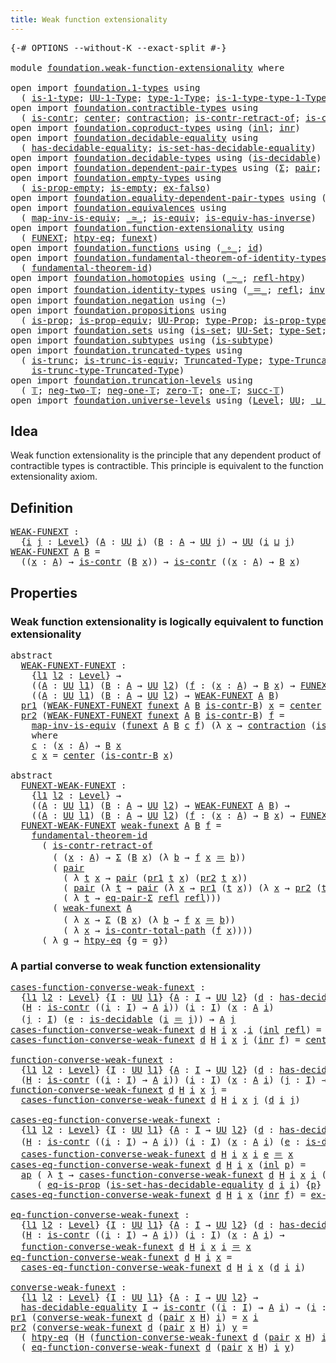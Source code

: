 ```yaml
---
title: Weak function extensionality
---
```


<pre class="Agda"><a id="54" class="Symbol">{-#</a> <a id="58" class="Keyword">OPTIONS</a> <a id="66" class="Pragma">--without-K</a> <a id="78" class="Pragma">--exact-split</a> <a id="92" class="Symbol">#-}</a>

<a id="97" class="Keyword">module</a> <a id="104" href="foundation.weak-function-extensionality.html" class="Module">foundation.weak-function-extensionality</a> <a id="144" class="Keyword">where</a>

<a id="151" class="Keyword">open</a> <a id="156" class="Keyword">import</a> <a id="163" href="foundation.1-types.html" class="Module">foundation.1-types</a> <a id="182" class="Keyword">using</a>
  <a id="190" class="Symbol">(</a> <a id="192" href="foundation-core.1-types.html#807" class="Function">is-1-type</a><a id="201" class="Symbol">;</a> <a id="203" href="foundation-core.1-types.html#873" class="Function">UU-1-Type</a><a id="212" class="Symbol">;</a> <a id="214" href="foundation-core.1-types.html#945" class="Function">type-1-Type</a><a id="225" class="Symbol">;</a> <a id="227" href="foundation-core.1-types.html#1022" class="Function">is-1-type-type-1-Type</a><a id="248" class="Symbol">)</a>
<a id="250" class="Keyword">open</a> <a id="255" class="Keyword">import</a> <a id="262" href="foundation.contractible-types.html" class="Module">foundation.contractible-types</a> <a id="292" class="Keyword">using</a>
  <a id="300" class="Symbol">(</a> <a id="302" href="foundation-core.contractible-types.html#1006" class="Function">is-contr</a><a id="310" class="Symbol">;</a> <a id="312" href="foundation-core.contractible-types.html#1098" class="Function">center</a><a id="318" class="Symbol">;</a> <a id="320" href="foundation-core.contractible-types.html#1438" class="Function">contraction</a><a id="331" class="Symbol">;</a> <a id="333" href="foundation-core.contractible-types.html#2626" class="Function">is-contr-retract-of</a><a id="352" class="Symbol">;</a> <a id="354" href="foundation-core.contractible-types.html#2046" class="Function">is-contr-total-path</a><a id="373" class="Symbol">)</a>
<a id="375" class="Keyword">open</a> <a id="380" class="Keyword">import</a> <a id="387" href="foundation.coproduct-types.html" class="Module">foundation.coproduct-types</a> <a id="414" class="Keyword">using</a> <a id="420" class="Symbol">(</a><a id="421" href="foundation.coproduct-types.html#1249" class="InductiveConstructor">inl</a><a id="424" class="Symbol">;</a> <a id="426" href="foundation.coproduct-types.html#1267" class="InductiveConstructor">inr</a><a id="429" class="Symbol">)</a>
<a id="431" class="Keyword">open</a> <a id="436" class="Keyword">import</a> <a id="443" href="foundation.decidable-equality.html" class="Module">foundation.decidable-equality</a> <a id="473" class="Keyword">using</a>
  <a id="481" class="Symbol">(</a> <a id="483" href="foundation.decidable-equality.html#1796" class="Function">has-decidable-equality</a><a id="505" class="Symbol">;</a> <a id="507" href="foundation.decidable-equality.html#6964" class="Function">is-set-has-decidable-equality</a><a id="536" class="Symbol">)</a>
<a id="538" class="Keyword">open</a> <a id="543" class="Keyword">import</a> <a id="550" href="foundation.decidable-types.html" class="Module">foundation.decidable-types</a> <a id="577" class="Keyword">using</a> <a id="583" class="Symbol">(</a><a id="584" href="foundation.decidable-types.html#1915" class="Function">is-decidable</a><a id="596" class="Symbol">)</a>
<a id="598" class="Keyword">open</a> <a id="603" class="Keyword">import</a> <a id="610" href="foundation.dependent-pair-types.html" class="Module">foundation.dependent-pair-types</a> <a id="642" class="Keyword">using</a> <a id="648" class="Symbol">(</a><a id="649" href="foundation-core.dependent-pair-types.html#515" class="Record">Σ</a><a id="650" class="Symbol">;</a> <a id="652" href="foundation-core.dependent-pair-types.html#588" class="InductiveConstructor">pair</a><a id="656" class="Symbol">;</a> <a id="658" href="foundation-core.dependent-pair-types.html#605" class="Field">pr1</a><a id="661" class="Symbol">;</a> <a id="663" href="foundation-core.dependent-pair-types.html#617" class="Field">pr2</a><a id="666" class="Symbol">)</a>
<a id="668" class="Keyword">open</a> <a id="673" class="Keyword">import</a> <a id="680" href="foundation.empty-types.html" class="Module">foundation.empty-types</a> <a id="703" class="Keyword">using</a>
  <a id="711" class="Symbol">(</a> <a id="713" href="foundation-core.empty-types.html#2377" class="Function">is-prop-empty</a><a id="726" class="Symbol">;</a> <a id="728" href="foundation-core.empty-types.html#1228" class="Function">is-empty</a><a id="736" class="Symbol">;</a> <a id="738" href="foundation-core.empty-types.html#1160" class="Function">ex-falso</a><a id="746" class="Symbol">)</a>
<a id="748" class="Keyword">open</a> <a id="753" class="Keyword">import</a> <a id="760" href="foundation.equality-dependent-pair-types.html" class="Module">foundation.equality-dependent-pair-types</a> <a id="801" class="Keyword">using</a> <a id="807" class="Symbol">(</a><a id="808" href="foundation-core.equality-dependent-pair-types.html#1278" class="Function">eq-pair-Σ</a><a id="817" class="Symbol">)</a>
<a id="819" class="Keyword">open</a> <a id="824" class="Keyword">import</a> <a id="831" href="foundation.equivalences.html" class="Module">foundation.equivalences</a> <a id="855" class="Keyword">using</a>
  <a id="863" class="Symbol">(</a> <a id="865" href="foundation-core.equivalences.html#4187" class="Function">map-inv-is-equiv</a><a id="881" class="Symbol">;</a> <a id="883" href="foundation-core.equivalences.html#1621" class="Function Operator">_≃_</a><a id="886" class="Symbol">;</a> <a id="888" href="foundation-core.equivalences.html#1556" class="Function">is-equiv</a><a id="896" class="Symbol">;</a> <a id="898" href="foundation-core.equivalences.html#3013" class="Function">is-equiv-has-inverse</a><a id="918" class="Symbol">)</a>
<a id="920" class="Keyword">open</a> <a id="925" class="Keyword">import</a> <a id="932" href="foundation.function-extensionality.html" class="Module">foundation.function-extensionality</a> <a id="967" class="Keyword">using</a>
  <a id="975" class="Symbol">(</a> <a id="977" href="foundation-core.function-extensionality.html#1047" class="Function">FUNEXT</a><a id="983" class="Symbol">;</a> <a id="985" href="foundation-core.function-extensionality.html#965" class="Function">htpy-eq</a><a id="992" class="Symbol">;</a> <a id="994" href="foundation-core.function-extensionality.html#1258" class="Postulate">funext</a><a id="1000" class="Symbol">)</a>
<a id="1002" class="Keyword">open</a> <a id="1007" class="Keyword">import</a> <a id="1014" href="foundation.functions.html" class="Module">foundation.functions</a> <a id="1035" class="Keyword">using</a> <a id="1041" class="Symbol">(</a><a id="1042" href="foundation-core.functions.html#420" class="Function Operator">_∘_</a><a id="1045" class="Symbol">;</a> <a id="1047" href="foundation-core.functions.html#322" class="Function">id</a><a id="1049" class="Symbol">)</a>
<a id="1051" class="Keyword">open</a> <a id="1056" class="Keyword">import</a> <a id="1063" href="foundation.fundamental-theorem-of-identity-types.html" class="Module">foundation.fundamental-theorem-of-identity-types</a> <a id="1112" class="Keyword">using</a>
  <a id="1120" class="Symbol">(</a> <a id="1122" href="foundation-core.fundamental-theorem-of-identity-types.html#1894" class="Function">fundamental-theorem-id</a><a id="1144" class="Symbol">)</a>
<a id="1146" class="Keyword">open</a> <a id="1151" class="Keyword">import</a> <a id="1158" href="foundation.homotopies.html" class="Module">foundation.homotopies</a> <a id="1180" class="Keyword">using</a> <a id="1186" class="Symbol">(</a><a id="1187" href="foundation-core.homotopies.html#1249" class="Function Operator">_~_</a><a id="1190" class="Symbol">;</a> <a id="1192" href="foundation-core.homotopies.html#1368" class="Function">refl-htpy</a><a id="1201" class="Symbol">)</a>
<a id="1203" class="Keyword">open</a> <a id="1208" class="Keyword">import</a> <a id="1215" href="foundation.identity-types.html" class="Module">foundation.identity-types</a> <a id="1241" class="Keyword">using</a> <a id="1247" class="Symbol">(</a><a id="1248" href="foundation-core.identity-types.html#1865" class="Function Operator">_＝_</a><a id="1251" class="Symbol">;</a> <a id="1253" href="foundation-core.identity-types.html#1820" class="InductiveConstructor">refl</a><a id="1257" class="Symbol">;</a> <a id="1259" href="foundation-core.identity-types.html#2729" class="Function">inv</a><a id="1262" class="Symbol">;</a> <a id="1264" href="foundation-core.identity-types.html#2425" class="Function Operator">_∙_</a><a id="1267" class="Symbol">;</a> <a id="1269" href="foundation-core.identity-types.html#4003" class="Function">ap</a><a id="1271" class="Symbol">)</a>
<a id="1273" class="Keyword">open</a> <a id="1278" class="Keyword">import</a> <a id="1285" href="foundation.negation.html" class="Module">foundation.negation</a> <a id="1305" class="Keyword">using</a> <a id="1311" class="Symbol">(</a><a id="1312" href="foundation-core.negation.html#465" class="Function">¬</a><a id="1313" class="Symbol">)</a>
<a id="1315" class="Keyword">open</a> <a id="1320" class="Keyword">import</a> <a id="1327" href="foundation.propositions.html" class="Module">foundation.propositions</a> <a id="1351" class="Keyword">using</a>
  <a id="1359" class="Symbol">(</a> <a id="1361" href="foundation-core.propositions.html#1309" class="Function">is-prop</a><a id="1368" class="Symbol">;</a> <a id="1370" href="foundation-core.propositions.html#4526" class="Function">is-prop-equiv</a><a id="1383" class="Symbol">;</a> <a id="1385" href="foundation-core.propositions.html#1393" class="Function">UU-Prop</a><a id="1392" class="Symbol">;</a> <a id="1394" href="foundation-core.propositions.html#1495" class="Function">type-Prop</a><a id="1403" class="Symbol">;</a> <a id="1405" href="foundation-core.propositions.html#1562" class="Function">is-prop-type-Prop</a><a id="1422" class="Symbol">;</a> <a id="1424" href="foundation-core.propositions.html#2719" class="Function">eq-is-prop</a><a id="1434" class="Symbol">)</a>
<a id="1436" class="Keyword">open</a> <a id="1441" class="Keyword">import</a> <a id="1448" href="foundation.sets.html" class="Module">foundation.sets</a> <a id="1464" class="Keyword">using</a> <a id="1470" class="Symbol">(</a><a id="1471" href="foundation-core.sets.html#1113" class="Function">is-set</a><a id="1477" class="Symbol">;</a> <a id="1479" href="foundation-core.sets.html#1190" class="Function">UU-Set</a><a id="1485" class="Symbol">;</a> <a id="1487" href="foundation-core.sets.html#1304" class="Function">type-Set</a><a id="1495" class="Symbol">;</a> <a id="1497" href="foundation-core.sets.html#1355" class="Function">is-set-type-Set</a><a id="1512" class="Symbol">)</a>
<a id="1514" class="Keyword">open</a> <a id="1519" class="Keyword">import</a> <a id="1526" href="foundation.subtypes.html" class="Module">foundation.subtypes</a> <a id="1546" class="Keyword">using</a> <a id="1552" class="Symbol">(</a><a id="1553" href="foundation-core.subtypes.html#2142" class="Function">is-subtype</a><a id="1563" class="Symbol">)</a>
<a id="1565" class="Keyword">open</a> <a id="1570" class="Keyword">import</a> <a id="1577" href="foundation.truncated-types.html" class="Module">foundation.truncated-types</a> <a id="1604" class="Keyword">using</a>
  <a id="1612" class="Symbol">(</a> <a id="1614" href="foundation-core.truncated-types.html#1741" class="Function">is-trunc</a><a id="1622" class="Symbol">;</a> <a id="1624" href="foundation-core.truncated-types.html#4146" class="Function">is-trunc-is-equiv</a><a id="1641" class="Symbol">;</a> <a id="1643" href="foundation-core.truncated-types.html#1925" class="Function">Truncated-Type</a><a id="1657" class="Symbol">;</a> <a id="1659" href="foundation-core.truncated-types.html#2060" class="Function">type-Truncated-Type</a><a id="1678" class="Symbol">;</a>
    <a id="1684" href="foundation-core.truncated-types.html#2139" class="Function">is-trunc-type-Truncated-Type</a><a id="1712" class="Symbol">)</a>
<a id="1714" class="Keyword">open</a> <a id="1719" class="Keyword">import</a> <a id="1726" href="foundation.truncation-levels.html" class="Module">foundation.truncation-levels</a> <a id="1755" class="Keyword">using</a>
  <a id="1763" class="Symbol">(</a> <a id="1765" href="foundation-core.truncation-levels.html#395" class="Datatype">𝕋</a><a id="1766" class="Symbol">;</a> <a id="1768" href="foundation-core.truncation-levels.html#416" class="InductiveConstructor">neg-two-𝕋</a><a id="1777" class="Symbol">;</a> <a id="1779" href="foundation-core.truncation-levels.html#448" class="Function">neg-one-𝕋</a><a id="1788" class="Symbol">;</a> <a id="1790" href="foundation-core.truncation-levels.html#492" class="Function">zero-𝕋</a><a id="1796" class="Symbol">;</a> <a id="1798" href="foundation-core.truncation-levels.html#530" class="Function">one-𝕋</a><a id="1803" class="Symbol">;</a> <a id="1805" href="foundation-core.truncation-levels.html#432" class="InductiveConstructor">succ-𝕋</a><a id="1811" class="Symbol">)</a>
<a id="1813" class="Keyword">open</a> <a id="1818" class="Keyword">import</a> <a id="1825" href="foundation.universe-levels.html" class="Module">foundation.universe-levels</a> <a id="1852" class="Keyword">using</a> <a id="1858" class="Symbol">(</a><a id="1859" href="Agda.Primitive.html#597" class="Postulate">Level</a><a id="1864" class="Symbol">;</a> <a id="1866" href="foundation-core.universe-levels.html#235" class="Primitive">UU</a><a id="1868" class="Symbol">;</a> <a id="1870" href="Agda.Primitive.html#810" class="Primitive Operator">_⊔_</a><a id="1873" class="Symbol">)</a>
</pre>
## Idea

Weak function extensionality is the principle that any dependent product of contractible types is contractible. This principle is equivalent to the function extensionality axiom.

## Definition

<pre class="Agda"><a id="WEAK-FUNEXT"></a><a id="2092" href="foundation.weak-function-extensionality.html#2092" class="Function">WEAK-FUNEXT</a> <a id="2104" class="Symbol">:</a>
  <a id="2108" class="Symbol">{</a><a id="2109" href="foundation.weak-function-extensionality.html#2109" class="Bound">i</a> <a id="2111" href="foundation.weak-function-extensionality.html#2111" class="Bound">j</a> <a id="2113" class="Symbol">:</a> <a id="2115" href="Agda.Primitive.html#597" class="Postulate">Level</a><a id="2120" class="Symbol">}</a> <a id="2122" class="Symbol">(</a><a id="2123" href="foundation.weak-function-extensionality.html#2123" class="Bound">A</a> <a id="2125" class="Symbol">:</a> <a id="2127" href="foundation-core.universe-levels.html#235" class="Primitive">UU</a> <a id="2130" href="foundation.weak-function-extensionality.html#2109" class="Bound">i</a><a id="2131" class="Symbol">)</a> <a id="2133" class="Symbol">(</a><a id="2134" href="foundation.weak-function-extensionality.html#2134" class="Bound">B</a> <a id="2136" class="Symbol">:</a> <a id="2138" href="foundation.weak-function-extensionality.html#2123" class="Bound">A</a> <a id="2140" class="Symbol">→</a> <a id="2142" href="foundation-core.universe-levels.html#235" class="Primitive">UU</a> <a id="2145" href="foundation.weak-function-extensionality.html#2111" class="Bound">j</a><a id="2146" class="Symbol">)</a> <a id="2148" class="Symbol">→</a> <a id="2150" href="foundation-core.universe-levels.html#235" class="Primitive">UU</a> <a id="2153" class="Symbol">(</a><a id="2154" href="foundation.weak-function-extensionality.html#2109" class="Bound">i</a> <a id="2156" href="Agda.Primitive.html#810" class="Primitive Operator">⊔</a> <a id="2158" href="foundation.weak-function-extensionality.html#2111" class="Bound">j</a><a id="2159" class="Symbol">)</a>
<a id="2161" href="foundation.weak-function-extensionality.html#2092" class="Function">WEAK-FUNEXT</a> <a id="2173" href="foundation.weak-function-extensionality.html#2173" class="Bound">A</a> <a id="2175" href="foundation.weak-function-extensionality.html#2175" class="Bound">B</a> <a id="2177" class="Symbol">=</a>
  <a id="2181" class="Symbol">((</a><a id="2183" href="foundation.weak-function-extensionality.html#2183" class="Bound">x</a> <a id="2185" class="Symbol">:</a> <a id="2187" href="foundation.weak-function-extensionality.html#2173" class="Bound">A</a><a id="2188" class="Symbol">)</a> <a id="2190" class="Symbol">→</a> <a id="2192" href="foundation-core.contractible-types.html#1006" class="Function">is-contr</a> <a id="2201" class="Symbol">(</a><a id="2202" href="foundation.weak-function-extensionality.html#2175" class="Bound">B</a> <a id="2204" href="foundation.weak-function-extensionality.html#2183" class="Bound">x</a><a id="2205" class="Symbol">))</a> <a id="2208" class="Symbol">→</a> <a id="2210" href="foundation-core.contractible-types.html#1006" class="Function">is-contr</a> <a id="2219" class="Symbol">((</a><a id="2221" href="foundation.weak-function-extensionality.html#2221" class="Bound">x</a> <a id="2223" class="Symbol">:</a> <a id="2225" href="foundation.weak-function-extensionality.html#2173" class="Bound">A</a><a id="2226" class="Symbol">)</a> <a id="2228" class="Symbol">→</a> <a id="2230" href="foundation.weak-function-extensionality.html#2175" class="Bound">B</a> <a id="2232" href="foundation.weak-function-extensionality.html#2221" class="Bound">x</a><a id="2233" class="Symbol">)</a>
</pre>
## Properties

### Weak function extensionality is logically equivalent to function extensionality

<pre class="Agda"><a id="2348" class="Keyword">abstract</a>
  <a id="WEAK-FUNEXT-FUNEXT"></a><a id="2359" href="foundation.weak-function-extensionality.html#2359" class="Function">WEAK-FUNEXT-FUNEXT</a> <a id="2378" class="Symbol">:</a>
    <a id="2384" class="Symbol">{</a><a id="2385" href="foundation.weak-function-extensionality.html#2385" class="Bound">l1</a> <a id="2388" href="foundation.weak-function-extensionality.html#2388" class="Bound">l2</a> <a id="2391" class="Symbol">:</a> <a id="2393" href="Agda.Primitive.html#597" class="Postulate">Level</a><a id="2398" class="Symbol">}</a> <a id="2400" class="Symbol">→</a>
    <a id="2406" class="Symbol">((</a><a id="2408" href="foundation.weak-function-extensionality.html#2408" class="Bound">A</a> <a id="2410" class="Symbol">:</a> <a id="2412" href="foundation-core.universe-levels.html#235" class="Primitive">UU</a> <a id="2415" href="foundation.weak-function-extensionality.html#2385" class="Bound">l1</a><a id="2417" class="Symbol">)</a> <a id="2419" class="Symbol">(</a><a id="2420" href="foundation.weak-function-extensionality.html#2420" class="Bound">B</a> <a id="2422" class="Symbol">:</a> <a id="2424" href="foundation.weak-function-extensionality.html#2408" class="Bound">A</a> <a id="2426" class="Symbol">→</a> <a id="2428" href="foundation-core.universe-levels.html#235" class="Primitive">UU</a> <a id="2431" href="foundation.weak-function-extensionality.html#2388" class="Bound">l2</a><a id="2433" class="Symbol">)</a> <a id="2435" class="Symbol">(</a><a id="2436" href="foundation.weak-function-extensionality.html#2436" class="Bound">f</a> <a id="2438" class="Symbol">:</a> <a id="2440" class="Symbol">(</a><a id="2441" href="foundation.weak-function-extensionality.html#2441" class="Bound">x</a> <a id="2443" class="Symbol">:</a> <a id="2445" href="foundation.weak-function-extensionality.html#2408" class="Bound">A</a><a id="2446" class="Symbol">)</a> <a id="2448" class="Symbol">→</a> <a id="2450" href="foundation.weak-function-extensionality.html#2420" class="Bound">B</a> <a id="2452" href="foundation.weak-function-extensionality.html#2441" class="Bound">x</a><a id="2453" class="Symbol">)</a> <a id="2455" class="Symbol">→</a> <a id="2457" href="foundation-core.function-extensionality.html#1047" class="Function">FUNEXT</a> <a id="2464" href="foundation.weak-function-extensionality.html#2436" class="Bound">f</a><a id="2465" class="Symbol">)</a> <a id="2467" class="Symbol">→</a>
    <a id="2473" class="Symbol">((</a><a id="2475" href="foundation.weak-function-extensionality.html#2475" class="Bound">A</a> <a id="2477" class="Symbol">:</a> <a id="2479" href="foundation-core.universe-levels.html#235" class="Primitive">UU</a> <a id="2482" href="foundation.weak-function-extensionality.html#2385" class="Bound">l1</a><a id="2484" class="Symbol">)</a> <a id="2486" class="Symbol">(</a><a id="2487" href="foundation.weak-function-extensionality.html#2487" class="Bound">B</a> <a id="2489" class="Symbol">:</a> <a id="2491" href="foundation.weak-function-extensionality.html#2475" class="Bound">A</a> <a id="2493" class="Symbol">→</a> <a id="2495" href="foundation-core.universe-levels.html#235" class="Primitive">UU</a> <a id="2498" href="foundation.weak-function-extensionality.html#2388" class="Bound">l2</a><a id="2500" class="Symbol">)</a> <a id="2502" class="Symbol">→</a> <a id="2504" href="foundation.weak-function-extensionality.html#2092" class="Function">WEAK-FUNEXT</a> <a id="2516" href="foundation.weak-function-extensionality.html#2475" class="Bound">A</a> <a id="2518" href="foundation.weak-function-extensionality.html#2487" class="Bound">B</a><a id="2519" class="Symbol">)</a>
  <a id="2523" href="foundation-core.dependent-pair-types.html#605" class="Field">pr1</a> <a id="2527" class="Symbol">(</a><a id="2528" href="foundation.weak-function-extensionality.html#2359" class="Function">WEAK-FUNEXT-FUNEXT</a> <a id="2547" href="foundation.weak-function-extensionality.html#2547" class="Bound">funext</a> <a id="2554" href="foundation.weak-function-extensionality.html#2554" class="Bound">A</a> <a id="2556" href="foundation.weak-function-extensionality.html#2556" class="Bound">B</a> <a id="2558" href="foundation.weak-function-extensionality.html#2558" class="Bound">is-contr-B</a><a id="2568" class="Symbol">)</a> <a id="2570" href="foundation.weak-function-extensionality.html#2570" class="Bound">x</a> <a id="2572" class="Symbol">=</a> <a id="2574" href="foundation-core.contractible-types.html#1098" class="Function">center</a> <a id="2581" class="Symbol">(</a><a id="2582" href="foundation.weak-function-extensionality.html#2558" class="Bound">is-contr-B</a> <a id="2593" href="foundation.weak-function-extensionality.html#2570" class="Bound">x</a><a id="2594" class="Symbol">)</a>
  <a id="2598" href="foundation-core.dependent-pair-types.html#617" class="Field">pr2</a> <a id="2602" class="Symbol">(</a><a id="2603" href="foundation.weak-function-extensionality.html#2359" class="Function">WEAK-FUNEXT-FUNEXT</a> <a id="2622" href="foundation.weak-function-extensionality.html#2622" class="Bound">funext</a> <a id="2629" href="foundation.weak-function-extensionality.html#2629" class="Bound">A</a> <a id="2631" href="foundation.weak-function-extensionality.html#2631" class="Bound">B</a> <a id="2633" href="foundation.weak-function-extensionality.html#2633" class="Bound">is-contr-B</a><a id="2643" class="Symbol">)</a> <a id="2645" href="foundation.weak-function-extensionality.html#2645" class="Bound">f</a> <a id="2647" class="Symbol">=</a>
    <a id="2653" href="foundation-core.equivalences.html#4187" class="Function">map-inv-is-equiv</a> <a id="2670" class="Symbol">(</a><a id="2671" href="foundation.weak-function-extensionality.html#2622" class="Bound">funext</a> <a id="2678" href="foundation.weak-function-extensionality.html#2629" class="Bound">A</a> <a id="2680" href="foundation.weak-function-extensionality.html#2631" class="Bound">B</a> <a id="2682" href="foundation.weak-function-extensionality.html#2742" class="Function">c</a> <a id="2684" href="foundation.weak-function-extensionality.html#2645" class="Bound">f</a><a id="2685" class="Symbol">)</a> <a id="2687" class="Symbol">(λ</a> <a id="2690" href="foundation.weak-function-extensionality.html#2690" class="Bound">x</a> <a id="2692" class="Symbol">→</a> <a id="2694" href="foundation-core.contractible-types.html#1438" class="Function">contraction</a> <a id="2706" class="Symbol">(</a><a id="2707" href="foundation.weak-function-extensionality.html#2633" class="Bound">is-contr-B</a> <a id="2718" href="foundation.weak-function-extensionality.html#2690" class="Bound">x</a><a id="2719" class="Symbol">)</a> <a id="2721" class="Symbol">(</a><a id="2722" href="foundation.weak-function-extensionality.html#2645" class="Bound">f</a> <a id="2724" href="foundation.weak-function-extensionality.html#2690" class="Bound">x</a><a id="2725" class="Symbol">))</a>
    <a id="2732" class="Keyword">where</a>
    <a id="2742" href="foundation.weak-function-extensionality.html#2742" class="Function">c</a> <a id="2744" class="Symbol">:</a> <a id="2746" class="Symbol">(</a><a id="2747" href="foundation.weak-function-extensionality.html#2747" class="Bound">x</a> <a id="2749" class="Symbol">:</a> <a id="2751" href="foundation.weak-function-extensionality.html#2629" class="Bound">A</a><a id="2752" class="Symbol">)</a> <a id="2754" class="Symbol">→</a> <a id="2756" href="foundation.weak-function-extensionality.html#2631" class="Bound">B</a> <a id="2758" href="foundation.weak-function-extensionality.html#2747" class="Bound">x</a>
    <a id="2764" href="foundation.weak-function-extensionality.html#2742" class="Function">c</a> <a id="2766" href="foundation.weak-function-extensionality.html#2766" class="Bound">x</a> <a id="2768" class="Symbol">=</a> <a id="2770" href="foundation-core.contractible-types.html#1098" class="Function">center</a> <a id="2777" class="Symbol">(</a><a id="2778" href="foundation.weak-function-extensionality.html#2633" class="Bound">is-contr-B</a> <a id="2789" href="foundation.weak-function-extensionality.html#2766" class="Bound">x</a><a id="2790" class="Symbol">)</a>

<a id="2793" class="Keyword">abstract</a>
  <a id="FUNEXT-WEAK-FUNEXT"></a><a id="2804" href="foundation.weak-function-extensionality.html#2804" class="Function">FUNEXT-WEAK-FUNEXT</a> <a id="2823" class="Symbol">:</a>
    <a id="2829" class="Symbol">{</a><a id="2830" href="foundation.weak-function-extensionality.html#2830" class="Bound">l1</a> <a id="2833" href="foundation.weak-function-extensionality.html#2833" class="Bound">l2</a> <a id="2836" class="Symbol">:</a> <a id="2838" href="Agda.Primitive.html#597" class="Postulate">Level</a><a id="2843" class="Symbol">}</a> <a id="2845" class="Symbol">→</a>
    <a id="2851" class="Symbol">((</a><a id="2853" href="foundation.weak-function-extensionality.html#2853" class="Bound">A</a> <a id="2855" class="Symbol">:</a> <a id="2857" href="foundation-core.universe-levels.html#235" class="Primitive">UU</a> <a id="2860" href="foundation.weak-function-extensionality.html#2830" class="Bound">l1</a><a id="2862" class="Symbol">)</a> <a id="2864" class="Symbol">(</a><a id="2865" href="foundation.weak-function-extensionality.html#2865" class="Bound">B</a> <a id="2867" class="Symbol">:</a> <a id="2869" href="foundation.weak-function-extensionality.html#2853" class="Bound">A</a> <a id="2871" class="Symbol">→</a> <a id="2873" href="foundation-core.universe-levels.html#235" class="Primitive">UU</a> <a id="2876" href="foundation.weak-function-extensionality.html#2833" class="Bound">l2</a><a id="2878" class="Symbol">)</a> <a id="2880" class="Symbol">→</a> <a id="2882" href="foundation.weak-function-extensionality.html#2092" class="Function">WEAK-FUNEXT</a> <a id="2894" href="foundation.weak-function-extensionality.html#2853" class="Bound">A</a> <a id="2896" href="foundation.weak-function-extensionality.html#2865" class="Bound">B</a><a id="2897" class="Symbol">)</a> <a id="2899" class="Symbol">→</a>
    <a id="2905" class="Symbol">((</a><a id="2907" href="foundation.weak-function-extensionality.html#2907" class="Bound">A</a> <a id="2909" class="Symbol">:</a> <a id="2911" href="foundation-core.universe-levels.html#235" class="Primitive">UU</a> <a id="2914" href="foundation.weak-function-extensionality.html#2830" class="Bound">l1</a><a id="2916" class="Symbol">)</a> <a id="2918" class="Symbol">(</a><a id="2919" href="foundation.weak-function-extensionality.html#2919" class="Bound">B</a> <a id="2921" class="Symbol">:</a> <a id="2923" href="foundation.weak-function-extensionality.html#2907" class="Bound">A</a> <a id="2925" class="Symbol">→</a> <a id="2927" href="foundation-core.universe-levels.html#235" class="Primitive">UU</a> <a id="2930" href="foundation.weak-function-extensionality.html#2833" class="Bound">l2</a><a id="2932" class="Symbol">)</a> <a id="2934" class="Symbol">(</a><a id="2935" href="foundation.weak-function-extensionality.html#2935" class="Bound">f</a> <a id="2937" class="Symbol">:</a> <a id="2939" class="Symbol">(</a><a id="2940" href="foundation.weak-function-extensionality.html#2940" class="Bound">x</a> <a id="2942" class="Symbol">:</a> <a id="2944" href="foundation.weak-function-extensionality.html#2907" class="Bound">A</a><a id="2945" class="Symbol">)</a> <a id="2947" class="Symbol">→</a> <a id="2949" href="foundation.weak-function-extensionality.html#2919" class="Bound">B</a> <a id="2951" href="foundation.weak-function-extensionality.html#2940" class="Bound">x</a><a id="2952" class="Symbol">)</a> <a id="2954" class="Symbol">→</a> <a id="2956" href="foundation-core.function-extensionality.html#1047" class="Function">FUNEXT</a> <a id="2963" href="foundation.weak-function-extensionality.html#2935" class="Bound">f</a><a id="2964" class="Symbol">)</a>
  <a id="2968" href="foundation.weak-function-extensionality.html#2804" class="Function">FUNEXT-WEAK-FUNEXT</a> <a id="2987" href="foundation.weak-function-extensionality.html#2987" class="Bound">weak-funext</a> <a id="2999" href="foundation.weak-function-extensionality.html#2999" class="Bound">A</a> <a id="3001" href="foundation.weak-function-extensionality.html#3001" class="Bound">B</a> <a id="3003" href="foundation.weak-function-extensionality.html#3003" class="Bound">f</a> <a id="3005" class="Symbol">=</a>
    <a id="3011" href="foundation-core.fundamental-theorem-of-identity-types.html#1894" class="Function">fundamental-theorem-id</a>
      <a id="3040" class="Symbol">(</a> <a id="3042" href="foundation-core.contractible-types.html#2626" class="Function">is-contr-retract-of</a>
        <a id="3070" class="Symbol">(</a> <a id="3072" class="Symbol">(</a><a id="3073" href="foundation.weak-function-extensionality.html#3073" class="Bound">x</a> <a id="3075" class="Symbol">:</a> <a id="3077" href="foundation.weak-function-extensionality.html#2999" class="Bound">A</a><a id="3078" class="Symbol">)</a> <a id="3080" class="Symbol">→</a> <a id="3082" href="foundation-core.dependent-pair-types.html#515" class="Record">Σ</a> <a id="3084" class="Symbol">(</a><a id="3085" href="foundation.weak-function-extensionality.html#3001" class="Bound">B</a> <a id="3087" href="foundation.weak-function-extensionality.html#3073" class="Bound">x</a><a id="3088" class="Symbol">)</a> <a id="3090" class="Symbol">(λ</a> <a id="3093" href="foundation.weak-function-extensionality.html#3093" class="Bound">b</a> <a id="3095" class="Symbol">→</a> <a id="3097" href="foundation.weak-function-extensionality.html#3003" class="Bound">f</a> <a id="3099" href="foundation.weak-function-extensionality.html#3073" class="Bound">x</a> <a id="3101" href="foundation-core.identity-types.html#1865" class="Function Operator">＝</a> <a id="3103" href="foundation.weak-function-extensionality.html#3093" class="Bound">b</a><a id="3104" class="Symbol">))</a>
        <a id="3115" class="Symbol">(</a> <a id="3117" href="foundation-core.dependent-pair-types.html#588" class="InductiveConstructor">pair</a>
          <a id="3132" class="Symbol">(</a> <a id="3134" class="Symbol">λ</a> <a id="3136" href="foundation.weak-function-extensionality.html#3136" class="Bound">t</a> <a id="3138" href="foundation.weak-function-extensionality.html#3138" class="Bound">x</a> <a id="3140" class="Symbol">→</a> <a id="3142" href="foundation-core.dependent-pair-types.html#588" class="InductiveConstructor">pair</a> <a id="3147" class="Symbol">(</a><a id="3148" href="foundation-core.dependent-pair-types.html#605" class="Field">pr1</a> <a id="3152" href="foundation.weak-function-extensionality.html#3136" class="Bound">t</a> <a id="3154" href="foundation.weak-function-extensionality.html#3138" class="Bound">x</a><a id="3155" class="Symbol">)</a> <a id="3157" class="Symbol">(</a><a id="3158" href="foundation-core.dependent-pair-types.html#617" class="Field">pr2</a> <a id="3162" href="foundation.weak-function-extensionality.html#3136" class="Bound">t</a> <a id="3164" href="foundation.weak-function-extensionality.html#3138" class="Bound">x</a><a id="3165" class="Symbol">))</a>
          <a id="3178" class="Symbol">(</a> <a id="3180" href="foundation-core.dependent-pair-types.html#588" class="InductiveConstructor">pair</a> <a id="3185" class="Symbol">(λ</a> <a id="3188" href="foundation.weak-function-extensionality.html#3188" class="Bound">t</a> <a id="3190" class="Symbol">→</a> <a id="3192" href="foundation-core.dependent-pair-types.html#588" class="InductiveConstructor">pair</a> <a id="3197" class="Symbol">(λ</a> <a id="3200" href="foundation.weak-function-extensionality.html#3200" class="Bound">x</a> <a id="3202" class="Symbol">→</a> <a id="3204" href="foundation-core.dependent-pair-types.html#605" class="Field">pr1</a> <a id="3208" class="Symbol">(</a><a id="3209" href="foundation.weak-function-extensionality.html#3188" class="Bound">t</a> <a id="3211" href="foundation.weak-function-extensionality.html#3200" class="Bound">x</a><a id="3212" class="Symbol">))</a> <a id="3215" class="Symbol">(λ</a> <a id="3218" href="foundation.weak-function-extensionality.html#3218" class="Bound">x</a> <a id="3220" class="Symbol">→</a> <a id="3222" href="foundation-core.dependent-pair-types.html#617" class="Field">pr2</a> <a id="3226" class="Symbol">(</a><a id="3227" href="foundation.weak-function-extensionality.html#3188" class="Bound">t</a> <a id="3229" href="foundation.weak-function-extensionality.html#3218" class="Bound">x</a><a id="3230" class="Symbol">)))</a>
          <a id="3244" class="Symbol">(</a> <a id="3246" class="Symbol">λ</a> <a id="3248" href="foundation.weak-function-extensionality.html#3248" class="Bound">t</a> <a id="3250" class="Symbol">→</a> <a id="3252" href="foundation-core.equality-dependent-pair-types.html#1278" class="Function">eq-pair-Σ</a> <a id="3262" href="foundation-core.identity-types.html#1820" class="InductiveConstructor">refl</a> <a id="3267" href="foundation-core.identity-types.html#1820" class="InductiveConstructor">refl</a><a id="3271" class="Symbol">)))</a>
        <a id="3283" class="Symbol">(</a> <a id="3285" href="foundation.weak-function-extensionality.html#2987" class="Bound">weak-funext</a> <a id="3297" href="foundation.weak-function-extensionality.html#2999" class="Bound">A</a>
          <a id="3309" class="Symbol">(</a> <a id="3311" class="Symbol">λ</a> <a id="3313" href="foundation.weak-function-extensionality.html#3313" class="Bound">x</a> <a id="3315" class="Symbol">→</a> <a id="3317" href="foundation-core.dependent-pair-types.html#515" class="Record">Σ</a> <a id="3319" class="Symbol">(</a><a id="3320" href="foundation.weak-function-extensionality.html#3001" class="Bound">B</a> <a id="3322" href="foundation.weak-function-extensionality.html#3313" class="Bound">x</a><a id="3323" class="Symbol">)</a> <a id="3325" class="Symbol">(λ</a> <a id="3328" href="foundation.weak-function-extensionality.html#3328" class="Bound">b</a> <a id="3330" class="Symbol">→</a> <a id="3332" href="foundation.weak-function-extensionality.html#3003" class="Bound">f</a> <a id="3334" href="foundation.weak-function-extensionality.html#3313" class="Bound">x</a> <a id="3336" href="foundation-core.identity-types.html#1865" class="Function Operator">＝</a> <a id="3338" href="foundation.weak-function-extensionality.html#3328" class="Bound">b</a><a id="3339" class="Symbol">))</a>
          <a id="3352" class="Symbol">(</a> <a id="3354" class="Symbol">λ</a> <a id="3356" href="foundation.weak-function-extensionality.html#3356" class="Bound">x</a> <a id="3358" class="Symbol">→</a> <a id="3360" href="foundation-core.contractible-types.html#2046" class="Function">is-contr-total-path</a> <a id="3380" class="Symbol">(</a><a id="3381" href="foundation.weak-function-extensionality.html#3003" class="Bound">f</a> <a id="3383" href="foundation.weak-function-extensionality.html#3356" class="Bound">x</a><a id="3384" class="Symbol">))))</a>
      <a id="3395" class="Symbol">(</a> <a id="3397" class="Symbol">λ</a> <a id="3399" href="foundation.weak-function-extensionality.html#3399" class="Bound">g</a> <a id="3401" class="Symbol">→</a> <a id="3403" href="foundation-core.function-extensionality.html#965" class="Function">htpy-eq</a> <a id="3411" class="Symbol">{</a><a id="3412" class="Argument">g</a> <a id="3414" class="Symbol">=</a> <a id="3416" href="foundation.weak-function-extensionality.html#3399" class="Bound">g</a><a id="3417" class="Symbol">})</a>
</pre>
### A partial converse to weak function extensionality

<pre class="Agda"><a id="cases-function-converse-weak-funext"></a><a id="3489" href="foundation.weak-function-extensionality.html#3489" class="Function">cases-function-converse-weak-funext</a> <a id="3525" class="Symbol">:</a>
  <a id="3529" class="Symbol">{</a><a id="3530" href="foundation.weak-function-extensionality.html#3530" class="Bound">l1</a> <a id="3533" href="foundation.weak-function-extensionality.html#3533" class="Bound">l2</a> <a id="3536" class="Symbol">:</a> <a id="3538" href="Agda.Primitive.html#597" class="Postulate">Level</a><a id="3543" class="Symbol">}</a> <a id="3545" class="Symbol">{</a><a id="3546" href="foundation.weak-function-extensionality.html#3546" class="Bound">I</a> <a id="3548" class="Symbol">:</a> <a id="3550" href="foundation-core.universe-levels.html#235" class="Primitive">UU</a> <a id="3553" href="foundation.weak-function-extensionality.html#3530" class="Bound">l1</a><a id="3555" class="Symbol">}</a> <a id="3557" class="Symbol">{</a><a id="3558" href="foundation.weak-function-extensionality.html#3558" class="Bound">A</a> <a id="3560" class="Symbol">:</a> <a id="3562" href="foundation.weak-function-extensionality.html#3546" class="Bound">I</a> <a id="3564" class="Symbol">→</a> <a id="3566" href="foundation-core.universe-levels.html#235" class="Primitive">UU</a> <a id="3569" href="foundation.weak-function-extensionality.html#3533" class="Bound">l2</a><a id="3571" class="Symbol">}</a> <a id="3573" class="Symbol">(</a><a id="3574" href="foundation.weak-function-extensionality.html#3574" class="Bound">d</a> <a id="3576" class="Symbol">:</a> <a id="3578" href="foundation.decidable-equality.html#1796" class="Function">has-decidable-equality</a> <a id="3601" href="foundation.weak-function-extensionality.html#3546" class="Bound">I</a><a id="3602" class="Symbol">)</a>
  <a id="3606" class="Symbol">(</a><a id="3607" href="foundation.weak-function-extensionality.html#3607" class="Bound">H</a> <a id="3609" class="Symbol">:</a> <a id="3611" href="foundation-core.contractible-types.html#1006" class="Function">is-contr</a> <a id="3620" class="Symbol">((</a><a id="3622" href="foundation.weak-function-extensionality.html#3622" class="Bound">i</a> <a id="3624" class="Symbol">:</a> <a id="3626" href="foundation.weak-function-extensionality.html#3546" class="Bound">I</a><a id="3627" class="Symbol">)</a> <a id="3629" class="Symbol">→</a> <a id="3631" href="foundation.weak-function-extensionality.html#3558" class="Bound">A</a> <a id="3633" href="foundation.weak-function-extensionality.html#3622" class="Bound">i</a><a id="3634" class="Symbol">))</a> <a id="3637" class="Symbol">(</a><a id="3638" href="foundation.weak-function-extensionality.html#3638" class="Bound">i</a> <a id="3640" class="Symbol">:</a> <a id="3642" href="foundation.weak-function-extensionality.html#3546" class="Bound">I</a><a id="3643" class="Symbol">)</a> <a id="3645" class="Symbol">(</a><a id="3646" href="foundation.weak-function-extensionality.html#3646" class="Bound">x</a> <a id="3648" class="Symbol">:</a> <a id="3650" href="foundation.weak-function-extensionality.html#3558" class="Bound">A</a> <a id="3652" href="foundation.weak-function-extensionality.html#3638" class="Bound">i</a><a id="3653" class="Symbol">)</a>
  <a id="3657" class="Symbol">(</a><a id="3658" href="foundation.weak-function-extensionality.html#3658" class="Bound">j</a> <a id="3660" class="Symbol">:</a> <a id="3662" href="foundation.weak-function-extensionality.html#3546" class="Bound">I</a><a id="3663" class="Symbol">)</a> <a id="3665" class="Symbol">(</a><a id="3666" href="foundation.weak-function-extensionality.html#3666" class="Bound">e</a> <a id="3668" class="Symbol">:</a> <a id="3670" href="foundation.decidable-types.html#1915" class="Function">is-decidable</a> <a id="3683" class="Symbol">(</a><a id="3684" href="foundation.weak-function-extensionality.html#3638" class="Bound">i</a> <a id="3686" href="foundation-core.identity-types.html#1865" class="Function Operator">＝</a> <a id="3688" href="foundation.weak-function-extensionality.html#3658" class="Bound">j</a><a id="3689" class="Symbol">))</a> <a id="3692" class="Symbol">→</a> <a id="3694" href="foundation.weak-function-extensionality.html#3558" class="Bound">A</a> <a id="3696" href="foundation.weak-function-extensionality.html#3658" class="Bound">j</a>
<a id="3698" href="foundation.weak-function-extensionality.html#3489" class="Function">cases-function-converse-weak-funext</a> <a id="3734" href="foundation.weak-function-extensionality.html#3734" class="Bound">d</a> <a id="3736" href="foundation.weak-function-extensionality.html#3736" class="Bound">H</a> <a id="3738" href="foundation.weak-function-extensionality.html#3738" class="Bound">i</a> <a id="3740" href="foundation.weak-function-extensionality.html#3740" class="Bound">x</a> <a id="3742" class="DottedPattern Symbol">.</a><a id="3743" href="foundation.weak-function-extensionality.html#3738" class="DottedPattern Bound">i</a> <a id="3745" class="Symbol">(</a><a id="3746" href="foundation.coproduct-types.html#1249" class="InductiveConstructor">inl</a> <a id="3750" href="foundation-core.identity-types.html#1820" class="InductiveConstructor">refl</a><a id="3754" class="Symbol">)</a> <a id="3756" class="Symbol">=</a> <a id="3758" href="foundation.weak-function-extensionality.html#3740" class="Bound">x</a>
<a id="3760" href="foundation.weak-function-extensionality.html#3489" class="Function">cases-function-converse-weak-funext</a> <a id="3796" href="foundation.weak-function-extensionality.html#3796" class="Bound">d</a> <a id="3798" href="foundation.weak-function-extensionality.html#3798" class="Bound">H</a> <a id="3800" href="foundation.weak-function-extensionality.html#3800" class="Bound">i</a> <a id="3802" href="foundation.weak-function-extensionality.html#3802" class="Bound">x</a> <a id="3804" href="foundation.weak-function-extensionality.html#3804" class="Bound">j</a> <a id="3806" class="Symbol">(</a><a id="3807" href="foundation.coproduct-types.html#1267" class="InductiveConstructor">inr</a> <a id="3811" href="foundation.weak-function-extensionality.html#3811" class="Bound">f</a><a id="3812" class="Symbol">)</a> <a id="3814" class="Symbol">=</a> <a id="3816" href="foundation-core.contractible-types.html#1098" class="Function">center</a> <a id="3823" href="foundation.weak-function-extensionality.html#3798" class="Bound">H</a> <a id="3825" href="foundation.weak-function-extensionality.html#3804" class="Bound">j</a>

<a id="function-converse-weak-funext"></a><a id="3828" href="foundation.weak-function-extensionality.html#3828" class="Function">function-converse-weak-funext</a> <a id="3858" class="Symbol">:</a>
  <a id="3862" class="Symbol">{</a><a id="3863" href="foundation.weak-function-extensionality.html#3863" class="Bound">l1</a> <a id="3866" href="foundation.weak-function-extensionality.html#3866" class="Bound">l2</a> <a id="3869" class="Symbol">:</a> <a id="3871" href="Agda.Primitive.html#597" class="Postulate">Level</a><a id="3876" class="Symbol">}</a> <a id="3878" class="Symbol">{</a><a id="3879" href="foundation.weak-function-extensionality.html#3879" class="Bound">I</a> <a id="3881" class="Symbol">:</a> <a id="3883" href="foundation-core.universe-levels.html#235" class="Primitive">UU</a> <a id="3886" href="foundation.weak-function-extensionality.html#3863" class="Bound">l1</a><a id="3888" class="Symbol">}</a> <a id="3890" class="Symbol">{</a><a id="3891" href="foundation.weak-function-extensionality.html#3891" class="Bound">A</a> <a id="3893" class="Symbol">:</a> <a id="3895" href="foundation.weak-function-extensionality.html#3879" class="Bound">I</a> <a id="3897" class="Symbol">→</a> <a id="3899" href="foundation-core.universe-levels.html#235" class="Primitive">UU</a> <a id="3902" href="foundation.weak-function-extensionality.html#3866" class="Bound">l2</a><a id="3904" class="Symbol">}</a> <a id="3906" class="Symbol">(</a><a id="3907" href="foundation.weak-function-extensionality.html#3907" class="Bound">d</a> <a id="3909" class="Symbol">:</a> <a id="3911" href="foundation.decidable-equality.html#1796" class="Function">has-decidable-equality</a> <a id="3934" href="foundation.weak-function-extensionality.html#3879" class="Bound">I</a><a id="3935" class="Symbol">)</a>
  <a id="3939" class="Symbol">(</a><a id="3940" href="foundation.weak-function-extensionality.html#3940" class="Bound">H</a> <a id="3942" class="Symbol">:</a> <a id="3944" href="foundation-core.contractible-types.html#1006" class="Function">is-contr</a> <a id="3953" class="Symbol">((</a><a id="3955" href="foundation.weak-function-extensionality.html#3955" class="Bound">i</a> <a id="3957" class="Symbol">:</a> <a id="3959" href="foundation.weak-function-extensionality.html#3879" class="Bound">I</a><a id="3960" class="Symbol">)</a> <a id="3962" class="Symbol">→</a> <a id="3964" href="foundation.weak-function-extensionality.html#3891" class="Bound">A</a> <a id="3966" href="foundation.weak-function-extensionality.html#3955" class="Bound">i</a><a id="3967" class="Symbol">))</a> <a id="3970" class="Symbol">(</a><a id="3971" href="foundation.weak-function-extensionality.html#3971" class="Bound">i</a> <a id="3973" class="Symbol">:</a> <a id="3975" href="foundation.weak-function-extensionality.html#3879" class="Bound">I</a><a id="3976" class="Symbol">)</a> <a id="3978" class="Symbol">(</a><a id="3979" href="foundation.weak-function-extensionality.html#3979" class="Bound">x</a> <a id="3981" class="Symbol">:</a> <a id="3983" href="foundation.weak-function-extensionality.html#3891" class="Bound">A</a> <a id="3985" href="foundation.weak-function-extensionality.html#3971" class="Bound">i</a><a id="3986" class="Symbol">)</a> <a id="3988" class="Symbol">(</a><a id="3989" href="foundation.weak-function-extensionality.html#3989" class="Bound">j</a> <a id="3991" class="Symbol">:</a> <a id="3993" href="foundation.weak-function-extensionality.html#3879" class="Bound">I</a><a id="3994" class="Symbol">)</a> <a id="3996" class="Symbol">→</a> <a id="3998" href="foundation.weak-function-extensionality.html#3891" class="Bound">A</a> <a id="4000" href="foundation.weak-function-extensionality.html#3989" class="Bound">j</a>
<a id="4002" href="foundation.weak-function-extensionality.html#3828" class="Function">function-converse-weak-funext</a> <a id="4032" href="foundation.weak-function-extensionality.html#4032" class="Bound">d</a> <a id="4034" href="foundation.weak-function-extensionality.html#4034" class="Bound">H</a> <a id="4036" href="foundation.weak-function-extensionality.html#4036" class="Bound">i</a> <a id="4038" href="foundation.weak-function-extensionality.html#4038" class="Bound">x</a> <a id="4040" href="foundation.weak-function-extensionality.html#4040" class="Bound">j</a> <a id="4042" class="Symbol">=</a>
  <a id="4046" href="foundation.weak-function-extensionality.html#3489" class="Function">cases-function-converse-weak-funext</a> <a id="4082" href="foundation.weak-function-extensionality.html#4032" class="Bound">d</a> <a id="4084" href="foundation.weak-function-extensionality.html#4034" class="Bound">H</a> <a id="4086" href="foundation.weak-function-extensionality.html#4036" class="Bound">i</a> <a id="4088" href="foundation.weak-function-extensionality.html#4038" class="Bound">x</a> <a id="4090" href="foundation.weak-function-extensionality.html#4040" class="Bound">j</a> <a id="4092" class="Symbol">(</a><a id="4093" href="foundation.weak-function-extensionality.html#4032" class="Bound">d</a> <a id="4095" href="foundation.weak-function-extensionality.html#4036" class="Bound">i</a> <a id="4097" href="foundation.weak-function-extensionality.html#4040" class="Bound">j</a><a id="4098" class="Symbol">)</a>

<a id="cases-eq-function-converse-weak-funext"></a><a id="4101" href="foundation.weak-function-extensionality.html#4101" class="Function">cases-eq-function-converse-weak-funext</a> <a id="4140" class="Symbol">:</a>
  <a id="4144" class="Symbol">{</a><a id="4145" href="foundation.weak-function-extensionality.html#4145" class="Bound">l1</a> <a id="4148" href="foundation.weak-function-extensionality.html#4148" class="Bound">l2</a> <a id="4151" class="Symbol">:</a> <a id="4153" href="Agda.Primitive.html#597" class="Postulate">Level</a><a id="4158" class="Symbol">}</a> <a id="4160" class="Symbol">{</a><a id="4161" href="foundation.weak-function-extensionality.html#4161" class="Bound">I</a> <a id="4163" class="Symbol">:</a> <a id="4165" href="foundation-core.universe-levels.html#235" class="Primitive">UU</a> <a id="4168" href="foundation.weak-function-extensionality.html#4145" class="Bound">l1</a><a id="4170" class="Symbol">}</a> <a id="4172" class="Symbol">{</a><a id="4173" href="foundation.weak-function-extensionality.html#4173" class="Bound">A</a> <a id="4175" class="Symbol">:</a> <a id="4177" href="foundation.weak-function-extensionality.html#4161" class="Bound">I</a> <a id="4179" class="Symbol">→</a> <a id="4181" href="foundation-core.universe-levels.html#235" class="Primitive">UU</a> <a id="4184" href="foundation.weak-function-extensionality.html#4148" class="Bound">l2</a><a id="4186" class="Symbol">}</a> <a id="4188" class="Symbol">(</a><a id="4189" href="foundation.weak-function-extensionality.html#4189" class="Bound">d</a> <a id="4191" class="Symbol">:</a> <a id="4193" href="foundation.decidable-equality.html#1796" class="Function">has-decidable-equality</a> <a id="4216" href="foundation.weak-function-extensionality.html#4161" class="Bound">I</a><a id="4217" class="Symbol">)</a>
  <a id="4221" class="Symbol">(</a><a id="4222" href="foundation.weak-function-extensionality.html#4222" class="Bound">H</a> <a id="4224" class="Symbol">:</a> <a id="4226" href="foundation-core.contractible-types.html#1006" class="Function">is-contr</a> <a id="4235" class="Symbol">((</a><a id="4237" href="foundation.weak-function-extensionality.html#4237" class="Bound">i</a> <a id="4239" class="Symbol">:</a> <a id="4241" href="foundation.weak-function-extensionality.html#4161" class="Bound">I</a><a id="4242" class="Symbol">)</a> <a id="4244" class="Symbol">→</a> <a id="4246" href="foundation.weak-function-extensionality.html#4173" class="Bound">A</a> <a id="4248" href="foundation.weak-function-extensionality.html#4237" class="Bound">i</a><a id="4249" class="Symbol">))</a> <a id="4252" class="Symbol">(</a><a id="4253" href="foundation.weak-function-extensionality.html#4253" class="Bound">i</a> <a id="4255" class="Symbol">:</a> <a id="4257" href="foundation.weak-function-extensionality.html#4161" class="Bound">I</a><a id="4258" class="Symbol">)</a> <a id="4260" class="Symbol">(</a><a id="4261" href="foundation.weak-function-extensionality.html#4261" class="Bound">x</a> <a id="4263" class="Symbol">:</a> <a id="4265" href="foundation.weak-function-extensionality.html#4173" class="Bound">A</a> <a id="4267" href="foundation.weak-function-extensionality.html#4253" class="Bound">i</a><a id="4268" class="Symbol">)</a> <a id="4270" class="Symbol">(</a><a id="4271" href="foundation.weak-function-extensionality.html#4271" class="Bound">e</a> <a id="4273" class="Symbol">:</a> <a id="4275" href="foundation.decidable-types.html#1915" class="Function">is-decidable</a> <a id="4288" class="Symbol">(</a><a id="4289" href="foundation.weak-function-extensionality.html#4253" class="Bound">i</a> <a id="4291" href="foundation-core.identity-types.html#1865" class="Function Operator">＝</a> <a id="4293" href="foundation.weak-function-extensionality.html#4253" class="Bound">i</a><a id="4294" class="Symbol">))</a> <a id="4297" class="Symbol">→</a>
  <a id="4301" href="foundation.weak-function-extensionality.html#3489" class="Function">cases-function-converse-weak-funext</a> <a id="4337" href="foundation.weak-function-extensionality.html#4189" class="Bound">d</a> <a id="4339" href="foundation.weak-function-extensionality.html#4222" class="Bound">H</a> <a id="4341" href="foundation.weak-function-extensionality.html#4253" class="Bound">i</a> <a id="4343" href="foundation.weak-function-extensionality.html#4261" class="Bound">x</a> <a id="4345" href="foundation.weak-function-extensionality.html#4253" class="Bound">i</a> <a id="4347" href="foundation.weak-function-extensionality.html#4271" class="Bound">e</a> <a id="4349" href="foundation-core.identity-types.html#1865" class="Function Operator">＝</a> <a id="4351" href="foundation.weak-function-extensionality.html#4261" class="Bound">x</a>
<a id="4353" href="foundation.weak-function-extensionality.html#4101" class="Function">cases-eq-function-converse-weak-funext</a> <a id="4392" href="foundation.weak-function-extensionality.html#4392" class="Bound">d</a> <a id="4394" href="foundation.weak-function-extensionality.html#4394" class="Bound">H</a> <a id="4396" href="foundation.weak-function-extensionality.html#4396" class="Bound">i</a> <a id="4398" href="foundation.weak-function-extensionality.html#4398" class="Bound">x</a> <a id="4400" class="Symbol">(</a><a id="4401" href="foundation.coproduct-types.html#1249" class="InductiveConstructor">inl</a> <a id="4405" href="foundation.weak-function-extensionality.html#4405" class="Bound">p</a><a id="4406" class="Symbol">)</a> <a id="4408" class="Symbol">=</a>
  <a id="4412" href="foundation-core.identity-types.html#4003" class="Function">ap</a> <a id="4415" class="Symbol">(</a> <a id="4417" class="Symbol">λ</a> <a id="4419" href="foundation.weak-function-extensionality.html#4419" class="Bound">t</a> <a id="4421" class="Symbol">→</a> <a id="4423" href="foundation.weak-function-extensionality.html#3489" class="Function">cases-function-converse-weak-funext</a> <a id="4459" href="foundation.weak-function-extensionality.html#4392" class="Bound">d</a> <a id="4461" href="foundation.weak-function-extensionality.html#4394" class="Bound">H</a> <a id="4463" href="foundation.weak-function-extensionality.html#4396" class="Bound">i</a> <a id="4465" href="foundation.weak-function-extensionality.html#4398" class="Bound">x</a> <a id="4467" href="foundation.weak-function-extensionality.html#4396" class="Bound">i</a> <a id="4469" class="Symbol">(</a><a id="4470" href="foundation.coproduct-types.html#1249" class="InductiveConstructor">inl</a> <a id="4474" href="foundation.weak-function-extensionality.html#4419" class="Bound">t</a><a id="4475" class="Symbol">))</a>
     <a id="4483" class="Symbol">(</a> <a id="4485" href="foundation-core.propositions.html#2719" class="Function">eq-is-prop</a> <a id="4496" class="Symbol">(</a><a id="4497" href="foundation.decidable-equality.html#6964" class="Function">is-set-has-decidable-equality</a> <a id="4527" href="foundation.weak-function-extensionality.html#4392" class="Bound">d</a> <a id="4529" href="foundation.weak-function-extensionality.html#4396" class="Bound">i</a> <a id="4531" href="foundation.weak-function-extensionality.html#4396" class="Bound">i</a><a id="4532" class="Symbol">)</a> <a id="4534" class="Symbol">{</a><a id="4535" href="foundation.weak-function-extensionality.html#4405" class="Bound">p</a><a id="4536" class="Symbol">}</a> <a id="4538" class="Symbol">{</a><a id="4539" href="foundation-core.identity-types.html#1820" class="InductiveConstructor">refl</a><a id="4543" class="Symbol">})</a>
<a id="4546" href="foundation.weak-function-extensionality.html#4101" class="Function">cases-eq-function-converse-weak-funext</a> <a id="4585" href="foundation.weak-function-extensionality.html#4585" class="Bound">d</a> <a id="4587" href="foundation.weak-function-extensionality.html#4587" class="Bound">H</a> <a id="4589" href="foundation.weak-function-extensionality.html#4589" class="Bound">i</a> <a id="4591" href="foundation.weak-function-extensionality.html#4591" class="Bound">x</a> <a id="4593" class="Symbol">(</a><a id="4594" href="foundation.coproduct-types.html#1267" class="InductiveConstructor">inr</a> <a id="4598" href="foundation.weak-function-extensionality.html#4598" class="Bound">f</a><a id="4599" class="Symbol">)</a> <a id="4601" class="Symbol">=</a> <a id="4603" href="foundation-core.empty-types.html#1160" class="Function">ex-falso</a> <a id="4612" class="Symbol">(</a><a id="4613" href="foundation.weak-function-extensionality.html#4598" class="Bound">f</a> <a id="4615" href="foundation-core.identity-types.html#1820" class="InductiveConstructor">refl</a><a id="4619" class="Symbol">)</a>

<a id="eq-function-converse-weak-funext"></a><a id="4622" href="foundation.weak-function-extensionality.html#4622" class="Function">eq-function-converse-weak-funext</a> <a id="4655" class="Symbol">:</a>
  <a id="4659" class="Symbol">{</a><a id="4660" href="foundation.weak-function-extensionality.html#4660" class="Bound">l1</a> <a id="4663" href="foundation.weak-function-extensionality.html#4663" class="Bound">l2</a> <a id="4666" class="Symbol">:</a> <a id="4668" href="Agda.Primitive.html#597" class="Postulate">Level</a><a id="4673" class="Symbol">}</a> <a id="4675" class="Symbol">{</a><a id="4676" href="foundation.weak-function-extensionality.html#4676" class="Bound">I</a> <a id="4678" class="Symbol">:</a> <a id="4680" href="foundation-core.universe-levels.html#235" class="Primitive">UU</a> <a id="4683" href="foundation.weak-function-extensionality.html#4660" class="Bound">l1</a><a id="4685" class="Symbol">}</a> <a id="4687" class="Symbol">{</a><a id="4688" href="foundation.weak-function-extensionality.html#4688" class="Bound">A</a> <a id="4690" class="Symbol">:</a> <a id="4692" href="foundation.weak-function-extensionality.html#4676" class="Bound">I</a> <a id="4694" class="Symbol">→</a> <a id="4696" href="foundation-core.universe-levels.html#235" class="Primitive">UU</a> <a id="4699" href="foundation.weak-function-extensionality.html#4663" class="Bound">l2</a><a id="4701" class="Symbol">}</a> <a id="4703" class="Symbol">(</a><a id="4704" href="foundation.weak-function-extensionality.html#4704" class="Bound">d</a> <a id="4706" class="Symbol">:</a> <a id="4708" href="foundation.decidable-equality.html#1796" class="Function">has-decidable-equality</a> <a id="4731" href="foundation.weak-function-extensionality.html#4676" class="Bound">I</a><a id="4732" class="Symbol">)</a>
  <a id="4736" class="Symbol">(</a><a id="4737" href="foundation.weak-function-extensionality.html#4737" class="Bound">H</a> <a id="4739" class="Symbol">:</a> <a id="4741" href="foundation-core.contractible-types.html#1006" class="Function">is-contr</a> <a id="4750" class="Symbol">((</a><a id="4752" href="foundation.weak-function-extensionality.html#4752" class="Bound">i</a> <a id="4754" class="Symbol">:</a> <a id="4756" href="foundation.weak-function-extensionality.html#4676" class="Bound">I</a><a id="4757" class="Symbol">)</a> <a id="4759" class="Symbol">→</a> <a id="4761" href="foundation.weak-function-extensionality.html#4688" class="Bound">A</a> <a id="4763" href="foundation.weak-function-extensionality.html#4752" class="Bound">i</a><a id="4764" class="Symbol">))</a> <a id="4767" class="Symbol">(</a><a id="4768" href="foundation.weak-function-extensionality.html#4768" class="Bound">i</a> <a id="4770" class="Symbol">:</a> <a id="4772" href="foundation.weak-function-extensionality.html#4676" class="Bound">I</a><a id="4773" class="Symbol">)</a> <a id="4775" class="Symbol">(</a><a id="4776" href="foundation.weak-function-extensionality.html#4776" class="Bound">x</a> <a id="4778" class="Symbol">:</a> <a id="4780" href="foundation.weak-function-extensionality.html#4688" class="Bound">A</a> <a id="4782" href="foundation.weak-function-extensionality.html#4768" class="Bound">i</a><a id="4783" class="Symbol">)</a> <a id="4785" class="Symbol">→</a>
  <a id="4789" href="foundation.weak-function-extensionality.html#3828" class="Function">function-converse-weak-funext</a> <a id="4819" href="foundation.weak-function-extensionality.html#4704" class="Bound">d</a> <a id="4821" href="foundation.weak-function-extensionality.html#4737" class="Bound">H</a> <a id="4823" href="foundation.weak-function-extensionality.html#4768" class="Bound">i</a> <a id="4825" href="foundation.weak-function-extensionality.html#4776" class="Bound">x</a> <a id="4827" href="foundation.weak-function-extensionality.html#4768" class="Bound">i</a> <a id="4829" href="foundation-core.identity-types.html#1865" class="Function Operator">＝</a> <a id="4831" href="foundation.weak-function-extensionality.html#4776" class="Bound">x</a>
<a id="4833" href="foundation.weak-function-extensionality.html#4622" class="Function">eq-function-converse-weak-funext</a> <a id="4866" href="foundation.weak-function-extensionality.html#4866" class="Bound">d</a> <a id="4868" href="foundation.weak-function-extensionality.html#4868" class="Bound">H</a> <a id="4870" href="foundation.weak-function-extensionality.html#4870" class="Bound">i</a> <a id="4872" href="foundation.weak-function-extensionality.html#4872" class="Bound">x</a> <a id="4874" class="Symbol">=</a>
  <a id="4878" href="foundation.weak-function-extensionality.html#4101" class="Function">cases-eq-function-converse-weak-funext</a> <a id="4917" href="foundation.weak-function-extensionality.html#4866" class="Bound">d</a> <a id="4919" href="foundation.weak-function-extensionality.html#4868" class="Bound">H</a> <a id="4921" href="foundation.weak-function-extensionality.html#4870" class="Bound">i</a> <a id="4923" href="foundation.weak-function-extensionality.html#4872" class="Bound">x</a> <a id="4925" class="Symbol">(</a><a id="4926" href="foundation.weak-function-extensionality.html#4866" class="Bound">d</a> <a id="4928" href="foundation.weak-function-extensionality.html#4870" class="Bound">i</a> <a id="4930" href="foundation.weak-function-extensionality.html#4870" class="Bound">i</a><a id="4931" class="Symbol">)</a>

<a id="converse-weak-funext"></a><a id="4934" href="foundation.weak-function-extensionality.html#4934" class="Function">converse-weak-funext</a> <a id="4955" class="Symbol">:</a>
  <a id="4959" class="Symbol">{</a><a id="4960" href="foundation.weak-function-extensionality.html#4960" class="Bound">l1</a> <a id="4963" href="foundation.weak-function-extensionality.html#4963" class="Bound">l2</a> <a id="4966" class="Symbol">:</a> <a id="4968" href="Agda.Primitive.html#597" class="Postulate">Level</a><a id="4973" class="Symbol">}</a> <a id="4975" class="Symbol">{</a><a id="4976" href="foundation.weak-function-extensionality.html#4976" class="Bound">I</a> <a id="4978" class="Symbol">:</a> <a id="4980" href="foundation-core.universe-levels.html#235" class="Primitive">UU</a> <a id="4983" href="foundation.weak-function-extensionality.html#4960" class="Bound">l1</a><a id="4985" class="Symbol">}</a> <a id="4987" class="Symbol">{</a><a id="4988" href="foundation.weak-function-extensionality.html#4988" class="Bound">A</a> <a id="4990" class="Symbol">:</a> <a id="4992" href="foundation.weak-function-extensionality.html#4976" class="Bound">I</a> <a id="4994" class="Symbol">→</a> <a id="4996" href="foundation-core.universe-levels.html#235" class="Primitive">UU</a> <a id="4999" href="foundation.weak-function-extensionality.html#4963" class="Bound">l2</a><a id="5001" class="Symbol">}</a> <a id="5003" class="Symbol">→</a>
  <a id="5007" href="foundation.decidable-equality.html#1796" class="Function">has-decidable-equality</a> <a id="5030" href="foundation.weak-function-extensionality.html#4976" class="Bound">I</a> <a id="5032" class="Symbol">→</a> <a id="5034" href="foundation-core.contractible-types.html#1006" class="Function">is-contr</a> <a id="5043" class="Symbol">((</a><a id="5045" href="foundation.weak-function-extensionality.html#5045" class="Bound">i</a> <a id="5047" class="Symbol">:</a> <a id="5049" href="foundation.weak-function-extensionality.html#4976" class="Bound">I</a><a id="5050" class="Symbol">)</a> <a id="5052" class="Symbol">→</a> <a id="5054" href="foundation.weak-function-extensionality.html#4988" class="Bound">A</a> <a id="5056" href="foundation.weak-function-extensionality.html#5045" class="Bound">i</a><a id="5057" class="Symbol">)</a> <a id="5059" class="Symbol">→</a> <a id="5061" class="Symbol">(</a><a id="5062" href="foundation.weak-function-extensionality.html#5062" class="Bound">i</a> <a id="5064" class="Symbol">:</a> <a id="5066" href="foundation.weak-function-extensionality.html#4976" class="Bound">I</a><a id="5067" class="Symbol">)</a> <a id="5069" class="Symbol">→</a> <a id="5071" href="foundation-core.contractible-types.html#1006" class="Function">is-contr</a> <a id="5080" class="Symbol">(</a><a id="5081" href="foundation.weak-function-extensionality.html#4988" class="Bound">A</a> <a id="5083" href="foundation.weak-function-extensionality.html#5062" class="Bound">i</a><a id="5084" class="Symbol">)</a>
<a id="5086" href="foundation-core.dependent-pair-types.html#605" class="Field">pr1</a> <a id="5090" class="Symbol">(</a><a id="5091" href="foundation.weak-function-extensionality.html#4934" class="Function">converse-weak-funext</a> <a id="5112" href="foundation.weak-function-extensionality.html#5112" class="Bound">d</a> <a id="5114" class="Symbol">(</a><a id="5115" href="foundation-core.dependent-pair-types.html#588" class="InductiveConstructor">pair</a> <a id="5120" href="foundation.weak-function-extensionality.html#5120" class="Bound">x</a> <a id="5122" href="foundation.weak-function-extensionality.html#5122" class="Bound">H</a><a id="5123" class="Symbol">)</a> <a id="5125" href="foundation.weak-function-extensionality.html#5125" class="Bound">i</a><a id="5126" class="Symbol">)</a> <a id="5128" class="Symbol">=</a> <a id="5130" href="foundation.weak-function-extensionality.html#5120" class="Bound">x</a> <a id="5132" href="foundation.weak-function-extensionality.html#5125" class="Bound">i</a>
<a id="5134" href="foundation-core.dependent-pair-types.html#617" class="Field">pr2</a> <a id="5138" class="Symbol">(</a><a id="5139" href="foundation.weak-function-extensionality.html#4934" class="Function">converse-weak-funext</a> <a id="5160" href="foundation.weak-function-extensionality.html#5160" class="Bound">d</a> <a id="5162" class="Symbol">(</a><a id="5163" href="foundation-core.dependent-pair-types.html#588" class="InductiveConstructor">pair</a> <a id="5168" href="foundation.weak-function-extensionality.html#5168" class="Bound">x</a> <a id="5170" href="foundation.weak-function-extensionality.html#5170" class="Bound">H</a><a id="5171" class="Symbol">)</a> <a id="5173" href="foundation.weak-function-extensionality.html#5173" class="Bound">i</a><a id="5174" class="Symbol">)</a> <a id="5176" href="foundation.weak-function-extensionality.html#5176" class="Bound">y</a> <a id="5178" class="Symbol">=</a>
  <a id="5182" class="Symbol">(</a> <a id="5184" href="foundation-core.function-extensionality.html#965" class="Function">htpy-eq</a> <a id="5192" class="Symbol">(</a><a id="5193" href="foundation.weak-function-extensionality.html#5170" class="Bound">H</a> <a id="5195" class="Symbol">(</a><a id="5196" href="foundation.weak-function-extensionality.html#3828" class="Function">function-converse-weak-funext</a> <a id="5226" href="foundation.weak-function-extensionality.html#5160" class="Bound">d</a> <a id="5228" class="Symbol">(</a><a id="5229" href="foundation-core.dependent-pair-types.html#588" class="InductiveConstructor">pair</a> <a id="5234" href="foundation.weak-function-extensionality.html#5168" class="Bound">x</a> <a id="5236" href="foundation.weak-function-extensionality.html#5170" class="Bound">H</a><a id="5237" class="Symbol">)</a> <a id="5239" href="foundation.weak-function-extensionality.html#5173" class="Bound">i</a> <a id="5241" href="foundation.weak-function-extensionality.html#5176" class="Bound">y</a><a id="5242" class="Symbol">))</a> <a id="5245" href="foundation.weak-function-extensionality.html#5173" class="Bound">i</a><a id="5246" class="Symbol">)</a> <a id="5248" href="foundation-core.identity-types.html#2425" class="Function Operator">∙</a>
  <a id="5252" class="Symbol">(</a> <a id="5254" href="foundation.weak-function-extensionality.html#4622" class="Function">eq-function-converse-weak-funext</a> <a id="5287" href="foundation.weak-function-extensionality.html#5160" class="Bound">d</a> <a id="5289" class="Symbol">(</a><a id="5290" href="foundation-core.dependent-pair-types.html#588" class="InductiveConstructor">pair</a> <a id="5295" href="foundation.weak-function-extensionality.html#5168" class="Bound">x</a> <a id="5297" href="foundation.weak-function-extensionality.html#5170" class="Bound">H</a><a id="5298" class="Symbol">)</a> <a id="5300" href="foundation.weak-function-extensionality.html#5173" class="Bound">i</a> <a id="5302" href="foundation.weak-function-extensionality.html#5176" class="Bound">y</a><a id="5303" class="Symbol">)</a>
</pre>